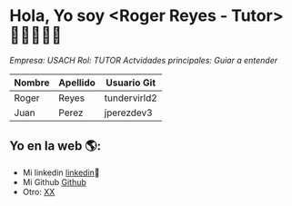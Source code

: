 # Hola, Yo soy <Roger Reyes - Tutor>  👋👨‍💻👩‍💻

*Empresa: USACH*
*Rol: TUTOR*
*Actvidades principales: Guiar a entender*


| Nombre | Apellido | Usuario Git |
|--------|----------|-------------|
|Roger|Reyes      |tundervirld2|
|Juan|Perez        |jperezdev3|



## Yo en la web 🌎:
- Mi linkedin <a href="<>">linkedin</a>💼
- Mi Github <a href="<>">Github</a>
- Otro: <a href="<>"> XX</a>